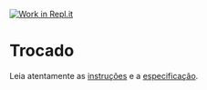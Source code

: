 [![Work in Repl.it](https://classroom.github.com/assets/work-in-replit-14baed9a392b3a25080506f3b7b6d57f295ec2978f6f33ec97e36a161684cbe9.svg)](https://classroom.github.com/online_ide?assignment_repo_id=3832495&assignment_repo_type=AssignmentRepo)
# Trocado

Leia atentamente as [instruções](./instruções.md) e a [especificação](./especificação.md).
